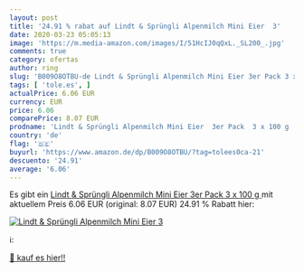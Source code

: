 ```yaml
---
layout: post
title: '24.91 % rabat auf Lindt & Sprüngli Alpenmilch Mini Eier  3'
date: 2020-03-23 05:05:13
image: 'https://m.media-amazon.com/images/I/51HcIJ0qQxL._SL200_.jpg'
comments: true
category: ofertas
author: ring
slug: 'B009O8OTBU-de Lindt & Sprüngli Alpenmilch Mini Eier 3er Pack 3 x 100 g'
tags: [ 'tole.es', ]
actualPrice: 6.06 EUR
currency: EUR
price: 6.06
comparePrice: 8.07 EUR
prodname: 'Lindt & Sprüngli Alpenmilch Mini Eier  3er Pack  3 x 100 g '
country: 'de'
flag: '🇩🇪'
buyurl: 'https://www.amazon.de/dp/B009O8OTBU/?tag=tolees0ca-21'
descuento: '24.91'
average: '6.06'
---
```


Es gibt ein [Lindt & Sprüngli Alpenmilch Mini Eier  3er Pack  3 x 100 g ](https://www.amazon.de/dp/B009O8OTBU/?tag=tolees0ca-21) mit aktuellem Preis 6.06 EUR (original: 8.07 EUR) 24.91 % Rabatt hier:

[![Lindt & Sprüngli Alpenmilch Mini Eier  3](https://m.media-amazon.com/images/I/51HcIJ0qQxL._SL200_.jpg)](https://www.amazon.de/dp/B009O8OTBU/?tag=tolees0ca-21)

ℹ️:


[🛒 kauf es hier!!](https://www.amazon.de/dp/B009O8OTBU/?tag=tolees0ca-21)
